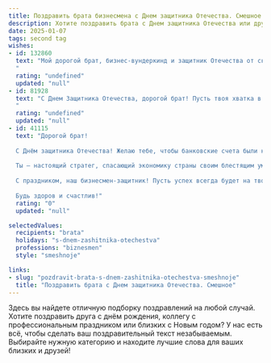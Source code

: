 ```yaml
---
title: Поздравить брата бизнесмена с Днем защитника Отечества. Смешное
description: Хотите поздравить брата с Днем защитника Отечества или другим праздником? Наш ИИ создаст незабываемое поздравление, а вы обязательно выделитесь среди других.  
date: 2025-01-07
tags: second tag
wishes:
- id: 132860
  text: "Мой дорогой брат, бизнес-вундеркинд и защитник Отечества от скуки и плохого настроения! С 23 Февраля! Пусть твои сделки всегда будут выгодными, как твоя броня в сражениях с конкурентами, а  враги  –  бессильны,  как  бухгалтер  перед  твоим  остроумием!  Желаю тебе  столько  денег, сколько  звёзд на небе, и  столько  удачи, сколько  нулей  на  твоём  счёте!
  "
  rating: "undefined"
  updated: "null"
- id: 81928
  text: "С Днем Защитника Отечества, дорогой брат! Пусть твоя хватка в бизнесе всегда будет такой же крепкой, как твой дух, а обороты твоей фирмы растут быстрее, чем цены на нефть! 😂🎉
  "
  rating: "undefined"
  updated: "null"
- id: 41115
  text: "Дорогой брат!
  
  С Днём защитника Отечества! Желаю тебе, чтобы банковские счета были крепче стен Кремля, а бизнес-идеи – остроумнее плана по захвату мира! Пусть клиенты бегут к тебе, как солдаты на парад, а конкуренты стоят в очереди на обед, чтобы узнать, как у тебя так всё получается!
  
  Ты – настоящий стратег, спасающий экономику страны своим блестящим умом и ироничной улыбкой. Помни: защитник не только на поле боя, но и в мире бизнеса! Так что, если вдруг появится необходимость спасти какой-нибудь проект, ты знаешь, к кому обращаться за помощью – всегда рад подсказать, как сэкономить на налогах!
  
  С праздником, наш бизнесмен-защитник! Пусть успех всегда будет на твоей стороне, а портфель никогда не пустеет!
  
  Будь здоров и счастлив!"
  rating: "0"
  updated: "null"

selectedValues:
  recipients: "brata"
  holidays: "s-dnem-zashitnika-otechestva"
  professions: "biznesmen"
  style: "smeshnoje"

links:
- slug: "pozdravit-brata-s-dnem-zashitnika-otechestva-smeshnoje"
  title: "Поздравить брата с Днем защитника Отечества. Смешное"
---
```


Здесь вы найдете отличную подборку поздравлений на любой случай. 
Хотите поздравить друга с днём рождения, коллегу с профессиональным праздником или близких с Новым годом? У нас есть всё, чтобы сделать ваш поздравительный текст незабываемым. Выбирайте нужную категорию и находите лучшие слова для ваших близких и друзей!
